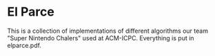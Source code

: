 El Parce
=======

This is a collection of implementations of different algorithms our team "Super Nintendo Chalers" used at ACM-ICPC. Everything is put in elparce.pdf. 

